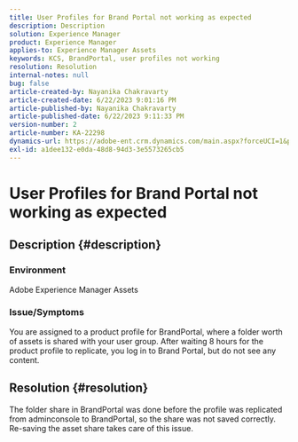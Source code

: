 ```yaml
---
title: User Profiles for Brand Portal not working as expected
description: Description
solution: Experience Manager
product: Experience Manager
applies-to: Experience Manager Assets
keywords: KCS, BrandPortal, user profiles not working
resolution: Resolution
internal-notes: null
bug: false
article-created-by: Nayanika Chakravarty
article-created-date: 6/22/2023 9:01:16 PM
article-published-by: Nayanika Chakravarty
article-published-date: 6/22/2023 9:11:33 PM
version-number: 2
article-number: KA-22298
dynamics-url: https://adobe-ent.crm.dynamics.com/main.aspx?forceUCI=1&pagetype=entityrecord&etn=knowledgearticle&id=74ac2ce9-3f11-ee11-8f6d-6045bd006d92
exl-id: a1dee132-e0da-48d8-94d3-3e5573265cb5
---
```

# User Profiles for Brand Portal not working as expected

## Description {#description}


### Environment

Adobe Experience Manager Assets

### Issue/Symptoms

You are assigned to a product profile for BrandPortal, where a folder worth of assets is shared with your user group. After waiting 8 hours for the product profile to replicate, you log in to Brand Portal, but do not see any content.


## Resolution {#resolution}


The folder share in BrandPortal was done before the profile was replicated from adminconsole to BrandPortal, so the share was not saved correctly. Re-saving the asset share takes care of this issue.
